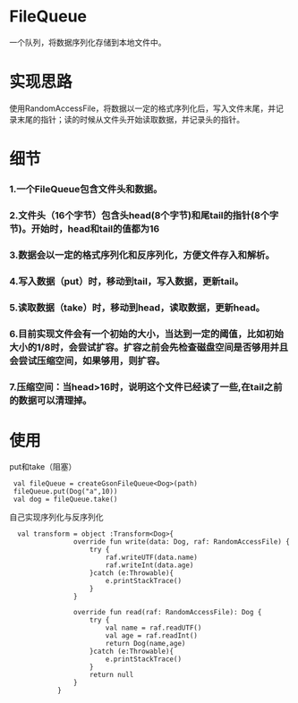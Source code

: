 # FileQueue

一个队列，将数据序列化存储到本地文件中。

# 实现思路

使用RandomAccessFile，将数据以一定的格式序列化后，写入文件末尾，并记录末尾的指针；读的时候从文件头开始读取数据，并记录头的指针。

# 细节

### 1.一个FileQueue包含文件头和数据。
### 2.文件头（16个字节）包含头head(8个字节)和尾tail的指针(8个字节)。开始时，head和tail的值都为16
### 3.数据会以一定的格式序列化和反序列化，方便文件存入和解析。
### 4.写入数据（put）时，移动到tail，写入数据，更新tail。
### 5.读取数据（take）时，移动到head，读取数据，更新head。
### 6.目前实现文件会有一个初始的大小，当达到一定的阈值，比如初始大小的1/8时，会尝试扩容。扩容之前会先检查磁盘空间是否够用并且会尝试压缩空间，如果够用，则扩容。
### 7.压缩空间：当head>16时，说明这个文件已经读了一些,在tail之前的数据可以清理掉。

# 使用

put和take（阻塞）
```
 val fileQueue = createGsonFileQueue<Dog>(path)
 fileQueue.put(Dog("a",10))
 val dog = fileQueue.take()
```

自己实现序列化与反序列化
```
  val transform = object :Transform<Dog>{
                override fun write(data: Dog, raf: RandomAccessFile) {
                    try {
                        raf.writeUTF(data.name)
                        raf.writeInt(data.age)
                    }catch (e:Throwable){
                        e.printStackTrace()
                    }
                }

                override fun read(raf: RandomAccessFile): Dog {
                    try {
                        val name = raf.readUTF()
                        val age = raf.readInt()
                        return Dog(name,age)
                    }catch (e:Throwable){
                        e.printStackTrace()
                    }
                    return null
                }
            }
```
